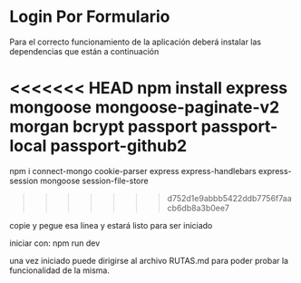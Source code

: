 # Login Por Formulario

Para el correcto funcionamiento de la aplicación deberá instalar las dependencias que están a continuación

<<<<<<< HEAD
npm install express mongoose mongoose-paginate-v2 morgan bcrypt passport passport-local passport-github2
=======
 npm i connect-mongo cookie-parser express express-handlebars express-session mongoose session-file-store
>>>>>>> d752d1e9abbb5422ddb7756f7aacb6db8a3b0ee7

copie y pegue esa linea y estará listo para ser iniciado

iniciar con: npm run dev

una vez iniciado puede dirigirse al archivo RUTAS.md para poder probar la funcionalidad de la misma.
